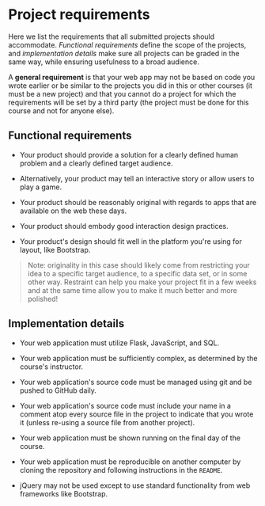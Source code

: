 # Project requirements

Here we list the requirements that all submitted projects should accommodate. *Functional requirements* define the scope of the projects, and *implementation details* make sure all projects can be graded in the same way, while ensuring usefulness to a broad audience.

A **general requirement** is that your web app may not be based on code you wrote earlier or be similar to the projects you did in this or other courses (it must be a new project) and that you cannot do a project for which the requirements will be set by a third party (the project must be done for this course and not for anyone else).

## Functional requirements

- Your product should provide a solution for a clearly defined human problem and a clearly defined target audience.

- Alternatively, your product may tell an interactive story or allow users to play a game.

- Your product should be reasonably original with regards to apps that are available on the web these days.

- Your product should embody good interaction design practices.

- Your product's design should fit well in the platform you're using for layout, like Bootstrap.

> Note: originality in this case should likely come from restricting your idea to a specific target audience, to a specific data set, or in some other way. Restraint can help you make your project fit in a few weeks and at the same time allow you to make it much better and more polished!

## Implementation details

- Your web application must utilize Flask, JavaScript, and SQL.

- Your web application must be sufficiently complex, as determined by the course's instructor.

- Your web application's source code must be managed using git and be pushed to GitHub daily.

- Your web application's source code must include your name in a comment atop every source file in the project to indicate that you wrote it (unless re-using a source file from another project).

- Your web application must be shown running on the final day of the course.

- Your web application must be reproducible on another computer by cloning the repository and following instructions in the `README`.

- jQuery may not be used except to use standard functionality from web frameworks like Bootstrap.
